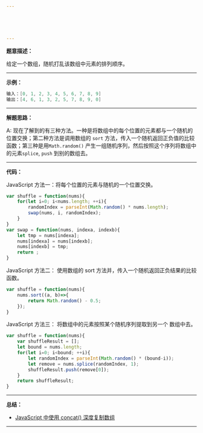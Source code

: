 ```yaml
---





---
```


**题意描述：**

 给定一个数组，随机打乱该数组中元素的排列顺序。



----



**示例：**

```c
输入：[0, 1, 2, 3, 4, 5, 6, 7, 8, 9]
输出：[4, 6, 1, 3, 2, 5, 7, 8, 9, 0]
```

----

**解题思路：**

A: 现在了解到的有三种方法。一种是将数组中的每个位置的元素都与一个随机的位置交换；第二种方法是调用数组的 `sort` 方法，传入一个随机返回正负值的比较函数；第三种是用`Math.random()` 产生一组随机序列，然后按照这个序列将数组中的元素`splice`, `push` 到别的数组去。

---

**代码：**

JavaScript 方法一：将每个位置的元素与随机的一个位置交换。

```javascript
var shuffle = function(nums){
    for(let i=0; i<nums.length; ++i){
        randomIndex = parseInt(Math.random() * nums.length);
        swap(nums, i, randomIndex);
    }
}
var swap = function(nums, indexa, indexb){
    let tmp = nums[indexa];
    nums[indexa] = nums[indexb];
    nums[indexb] = tmp;
    return ;
}
```
JavaScript 方法二： 使用数组的 sort 方法并，传入一个随机返回正负结果的比较函数。

```javascript
var shuffle = function(nums){
    nums.sort((a, b)=>{
        return Math.random() - 0.5;
    });
}
```
JavaScript 方法三： 将数组中的元素按照某个随机序列提取到另一个 数组中去。

```javascript
var shuffle = function(nums){
    var shuffleResult = [];
    let bound = nums.length;
    for(let i=0; i<bound; ++i){
        let randomIndex = parseInt(Math.random() * (bound-i));
        let remove = nums.splice(randomIndex, 1);
        shuffleResult.push(remove[0]);
    }
    return shuffleResult;
}
```

---

**总结：**

- [JavaScript 中使用 concat() 深度复制数组](https://segmentfault.com/q/1010000011850950)

---